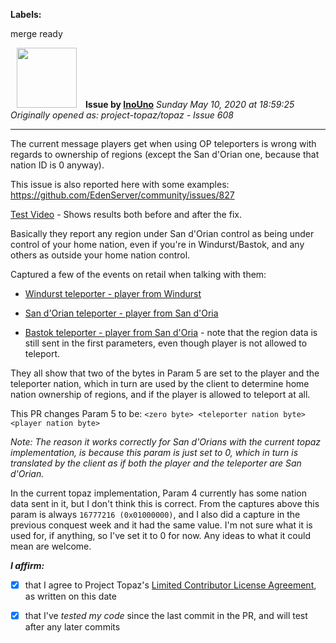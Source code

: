 **Labels:**

merge ready



<a href="https://github.com/InoUno"><img src="https://avatars3.githubusercontent.com/u/774909?v=4" width="96" height="96" hspace="10"></img></a> **Issue by [InoUno](https://github.com/InoUno)**
_Sunday May 10, 2020 at 18:59:25_
_Originally opened as: project-topaz/topaz - Issue 608_

----

The current message players get when using OP teleporters is wrong with regards to ownership of regions (except the San d'Orian one, because that nation ID is 0 anyway).
This issue is also reported here with some examples: https://github.com/EdenServer/community/issues/827

[Test Video](https://www.youtube.com/watch?v=fM-lPnh9hmo) - Shows results both before and after the fix.

Basically they report any region under San d'Orian control as being under control of your home nation, even if you're in Windurst/Bastok, and any others as outside your home nation control.

Captured a few of the events on retail when talking with them:
* [Windurst teleporter - player from Windurst](https://github.com/project-topaz/topaz/files/4606529/op-warp-windy-windynation.log)
* [San d'Orian teleporter - player from San d'Oria](https://github.com/project-topaz/topaz/files/4606530/op-warp-sandy-sandynation.log)
* [Bastok teleporter - player from San d'Oria](https://github.com/project-topaz/topaz/files/4606531/op-warp-bastok-sandynation.log) - note that the region data is still sent in the first parameters, even though player is not allowed to teleport.

They all show that two of the bytes in Param 5 are set to the player and the teleporter nation, which in turn are used by the client to determine home nation ownership of regions, and if the player is allowed to teleport at all.

This PR changes Param 5 to be: `<zero byte> <teleporter nation byte> <player nation byte>`

_Note: The reason it works correctly for San d'Orians with the current topaz implementation, is because this param is just set to 0, which in turn is translated by the client as if both the player and the teleporter are San d'Orian._

In the current topaz implementation, Param 4 currently has some nation data sent in it, but I don't think this is correct. From the captures above this param is always `16777216 (0x01000000)`, and I also did a capture in the previous conquest week and it had the same value. I'm not sure what it is used for, if anything, so I've set it to 0 for now. Any ideas to what it could mean are welcome.

<!-- place 'x' mark between square [] brackets to affirm: -->
**_I affirm:_**
- [x] that I agree to Project Topaz's [Limited Contributor License Agreement](http://project-topaz.com/blob/release/CONTRIBUTOR_AGREEMENT.md), as written on this date
- [x] that I've _tested my code_ since the last commit in the PR, and will test after any later commits


